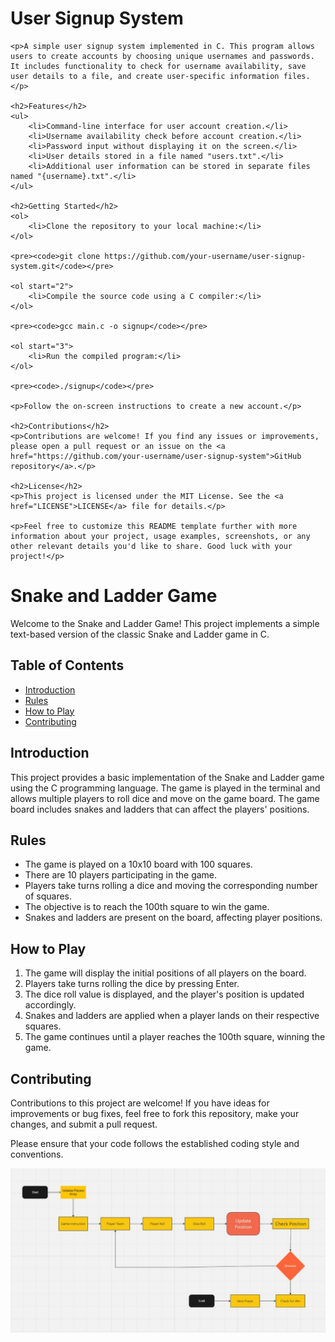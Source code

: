 <!DOCTYPE html>
<html>
<head>
    <title>User Signup System</title>
</head>
<body>
    <h1>User Signup System</h1>

    <p>A simple user signup system implemented in C. This program allows users to create accounts by choosing unique usernames and passwords. It includes functionality to check for username availability, save user details to a file, and create user-specific information files.</p>

    <h2>Features</h2>
    <ul>
        <li>Command-line interface for user account creation.</li>
        <li>Username availability check before account creation.</li>
        <li>Password input without displaying it on the screen.</li>
        <li>User details stored in a file named "users.txt".</li>
        <li>Additional user information can be stored in separate files named "{username}.txt".</li>
    </ul>

    <h2>Getting Started</h2>
    <ol>
        <li>Clone the repository to your local machine:</li>
    </ol>

    <pre><code>git clone https://github.com/your-username/user-signup-system.git</code></pre>

    <ol start="2">
        <li>Compile the source code using a C compiler:</li>
    </ol>

    <pre><code>gcc main.c -o signup</code></pre>

    <ol start="3">
        <li>Run the compiled program:</li>
    </ol>

    <pre><code>./signup</code></pre>

    <p>Follow the on-screen instructions to create a new account.</p>

    <h2>Contributions</h2>
    <p>Contributions are welcome! If you find any issues or improvements, please open a pull request or an issue on the <a href="https://github.com/your-username/user-signup-system">GitHub repository</a>.</p>

    <h2>License</h2>
    <p>This project is licensed under the MIT License. See the <a href="LICENSE">LICENSE</a> file for details.</p>

    <p>Feel free to customize this README template further with more information about your project, usage examples, screenshots, or any other relevant details you'd like to share. Good luck with your project!</p>
</body>
</html>

<!DOCTYPE html>
<html>
<body>
    <h1>Snake and Ladder Game</h1>
<p>Welcome to the Snake and Ladder Game! This project implements a simple text-based version of the classic Snake and Ladder game in C.</p>

<h2>Table of Contents</h2>
<ul>
    <li><a href="#introduction">Introduction</a></li>
    <li><a href="#rules">Rules</a></li>
    <li><a href="#how-to-play">How to Play</a></li>
    <li><a href="#contributing">Contributing</a></li>
</ul>

<h2 id="introduction">Introduction</h2>
<p>This project provides a basic implementation of the Snake and Ladder game using the C programming language. The game is played in the terminal and allows multiple players to roll dice and move on the game board. The game board includes snakes and ladders that can affect the players' positions.</p>

<h2 id="rules">Rules</h2>
<ul>
    <li>The game is played on a 10x10 board with 100 squares.</li>
    <li>There are 10 players participating in the game.</li>
    <li>Players take turns rolling a dice and moving the corresponding number of squares.</li>
    <li>The objective is to reach the 100th square to win the game.</li>
    <li>Snakes and ladders are present on the board, affecting player positions.</li>
</ul>


<h2 id="how-to-play">How to Play</h2>
<ol>
    <li>The game will display the initial positions of all players on the board.</li>
    <li>Players take turns rolling the dice by pressing Enter.</li>
    <li>The dice roll value is displayed, and the player's position is updated accordingly.</li>
    <li>Snakes and ladders are applied when a player lands on their respective squares.</li>
    <li>The game continues until a player reaches the 100th square, winning the game.</li>
</ol>

<h2 id="contributing">Contributing</h2>
<p>Contributions to this project are welcome! If you have ideas for improvements or bug fixes, feel free to fork this repository, make your changes, and submit a pull request.</p>
<p>Please ensure that your code follows the established coding style and conventions.</p>

<img src="https://github.com/yogi428/codewithC/blob/main/WhatsApp%20Image%202023-07-31%20at%2021.08.04.jpg"></img>

</body>
</html>
